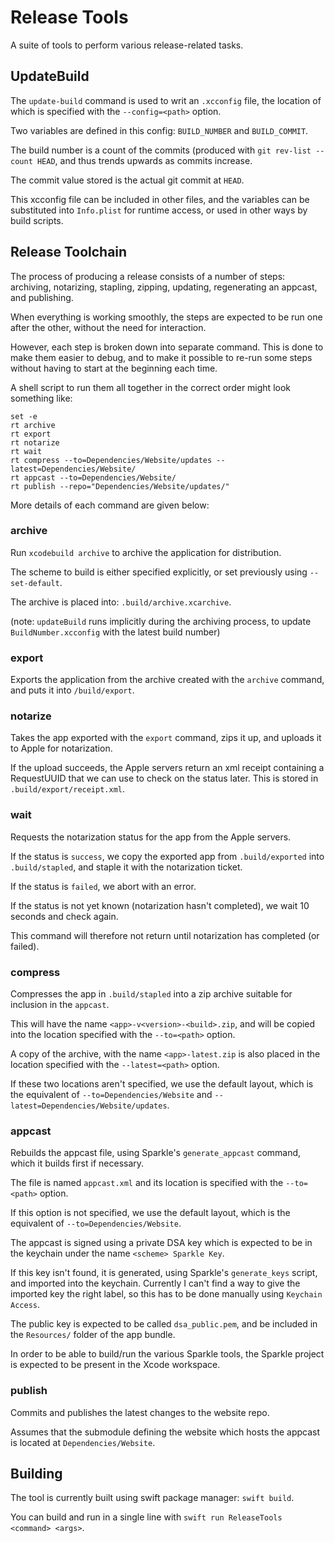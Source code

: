 
# Release Tools

A suite of tools to perform various release-related tasks.

## UpdateBuild

The `update-build` command is used to writ an `.xcconfig` file, the location of which is specified with the `--config=<path>` option.

Two variables are defined in this config: `BUILD_NUMBER` and `BUILD_COMMIT`.

The build number is a count of the commits (produced with `git rev-list --count HEAD`, and thus trends upwards as commits increase.

The commit value stored is the actual git commit at `HEAD`.

This xcconfig file can be included in other files, and the variables can be substituted into `Info.plist` for runtime access, or used in other ways by build scripts.

## Release Toolchain

The process of producing a release consists of a number of steps: archiving, notarizing, stapling, zipping, updating, regenerating an appcast, and publishing.  

When everything is working smoothly, the steps are expected to be run one after the other, without the need for interaction.

However, each step is broken down into separate command. This is done to make them easier to debug, and to make it possible to re-run some steps without having to start at the beginning each time.

A shell script to run them all together in the correct order might look something like:

```
set -e
rt archive
rt export
rt notarize
rt wait
rt compress --to=Dependencies/Website/updates --latest=Dependencies/Website/
rt appcast --to=Dependencies/Website/
rt publish --repo="Dependencies/Website/updates/"
```

More details of each command are given below:

### archive

Run `xcodebuild archive` to archive the application for distribution.

The scheme to build is either specified explicitly, or set previously using `--set-default`.

The archive is placed into: `.build/archive.xcarchive`.

(note: `updateBuild` runs implicitly during the archiving process, to update `BuildNumber.xcconfig` with the latest build number)

### export

Exports the application from the archive created with the `archive` command, and puts it into `/build/export`.

### notarize

Takes the app exported with the `export` command, zips it up, and uploads it to Apple for notarization.

If the upload succeeds, the Apple servers return an xml receipt containing a RequestUUID that we can use to check on the status later. This is stored in `.build/export/receipt.xml`.

### wait

Requests the notarization status for the app from the Apple servers.

If the status is `success`, we copy the exported app from `.build/exported` into `.build/stapled`, and staple it with the notarization ticket.

If the status is `failed`, we abort with an error.

If the status is not yet known (notarization hasn't completed), we wait 10 seconds and check again.

This command will therefore not return until notarization has completed (or failed).

### compress

Compresses the app in `.build/stapled` into a zip archive suitable for inclusion in the `appcast`.

This will have the name `<app>-v<version>-<build>.zip`, and will be copied into the location specified with the `--to=<path>` option.

A copy of the archive, with the name `<app>-latest.zip` is also placed in the location specified with the `--latest=<path>` option.

If these two locations aren't specified, we use the default layout, which is the equivalent of  `--to=Dependencies/Website` and `--latest=Dependencies/Website/updates`.

### appcast

Rebuilds the appcast file, using Sparkle's `generate_appcast` command, which it builds first if necessary.

The file is named `appcast.xml` and its location is specified with the `--to=<path>` option. 

If this option is not specified, we use the default layout, which is the equivalent of `--to=Dependencies/Website`.

The appcast is signed using a private DSA key which is expected to be in the keychain under the name `<scheme> Sparkle Key`.

If this key isn't found, it is generated, using Sparkle's `generate_keys` script, and imported into the keychain. Currently I can't find a way to give the imported key the right label, so this has to be done manually using `Keychain Access`. 

The public key is expected to be called `dsa_public.pem`, and be included in the `Resources/` folder of the app bundle.

In order to be able to build/run the various Sparkle tools, the Sparkle project is expected to be present in the Xcode workspace.

### publish

Commits and publishes the latest changes to the website repo.

Assumes that the submodule defining the website which hosts the appcast is located at `Dependencies/Website`.



## Building

The tool is currently built using swift package manager: `swift build`.

You can build and run in a single line with `swift run ReleaseTools <command> <args>`.


